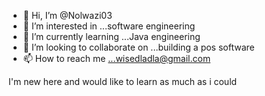 - 👋 Hi, I’m @Nolwazi03
- 👀 I’m interested in ...software engineering
- 🌱 I’m currently learning ...Java engineering
- 💞️ I’m looking to collaborate on ...building a pos software
- 📫 How to reach me ...wisedladla@gmail.com

<!---
Nolwazi03/Nolwazi03 is a ✨ special ✨ repository because its `README.md` (this file) appears on your GitHub profile.
You can click the Preview link to take a look at your changes.
--->
I'm new here and would like to learn as much as i could
